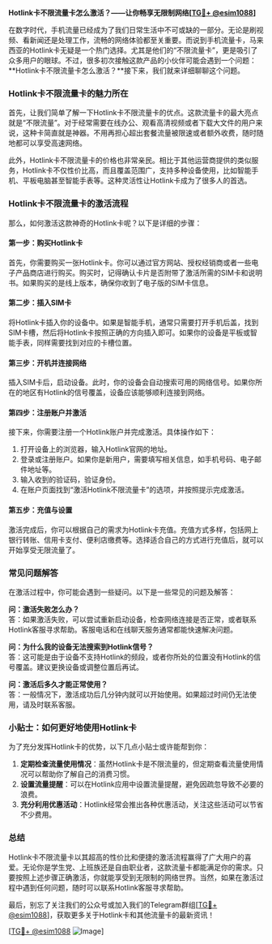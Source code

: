 **Hotlink卡不限流量卡怎么激活？——让你畅享无限制网络[[TG💪+ @esim1088](https://t.me/s/esim1088)]**

在数字时代，手机流量已经成为了我们日常生活中不可或缺的一部分。无论是刷视频、看新闻还是处理工作，流畅的网络体验都至关重要。而说到手机流量卡，马来西亚的Hotlink卡无疑是一个热门选择。尤其是他们的“不限流量卡”，更是吸引了众多用户的眼球。不过，很多初次接触这款产品的小伙伴可能会遇到一个问题：**Hotlink卡不限流量卡怎么激活？**接下来，我们就来详细聊聊这个问题。

### Hotlink卡不限流量卡的魅力所在

首先，让我们简单了解一下Hotlink卡不限流量卡的优点。这款流量卡的最大亮点就是“不限流量”。对于经常需要在线办公、观看高清视频或者下载大文件的用户来说，这种卡简直就是神器。不用再担心超出套餐流量被限速或者额外收费，随时随地都可以享受高速网络。

此外，Hotlink卡不限流量卡的价格也非常亲民。相比于其他运营商提供的类似服务，Hotlink卡不仅性价比高，而且覆盖范围广，支持多种设备使用，比如智能手机、平板电脑甚至智能手表等。这种灵活性让Hotlink卡成为了很多人的首选。

### Hotlink卡不限流量卡的激活流程

那么，如何激活这款神奇的Hotlink卡呢？以下是详细的步骤：

#### 第一步：购买Hotlink卡

首先，你需要购买一张Hotlink卡。你可以通过官方网站、授权经销商或者一些电子产品商店进行购买。购买时，记得确认卡片是否附带了激活所需的SIM卡和说明书。如果购买的是线上版本，确保你收到了电子版的SIM卡信息。

#### 第二步：插入SIM卡

将Hotlink卡插入你的设备中。如果是智能手机，通常只需要打开手机后盖，找到SIM卡槽，然后将Hotlink卡按照正确的方向插入即可。如果你的设备是平板或智能手表，同样需要找到对应的卡槽位置。

#### 第三步：开机并连接网络

插入SIM卡后，启动设备。此时，你的设备会自动搜索可用的网络信号。如果你所在的地区有Hotlink的信号覆盖，设备应该能够顺利连接到网络。

#### 第四步：注册账户并激活

接下来，你需要注册一个Hotlink账户并完成激活。具体操作如下：

1. 打开设备上的浏览器，输入Hotlink官网的地址。
2. 登录或注册账户。如果你是新用户，需要填写相关信息，如手机号码、电子邮件地址等。
3. 输入收到的验证码，验证身份。
4. 在账户页面找到“激活Hotlink不限流量卡”的选项，并按照提示完成激活。

#### 第五步：充值与设置

激活完成后，你可以根据自己的需求为Hotlink卡充值。充值方式多样，包括网上银行转账、信用卡支付、便利店缴费等。选择适合自己的方式进行充值后，就可以开始享受无限流量了。

### 常见问题解答

在激活过程中，你可能会遇到一些疑问。以下是一些常见的问题及解答：

**问：激活失败怎么办？**  
答：如果激活失败，可以尝试重新启动设备，检查网络连接是否正常，或者联系Hotlink客服寻求帮助。客服电话和在线聊天服务通常都能快速解决问题。

**问：为什么我的设备无法搜索到Hotlink信号？**  
答：这可能是由于设备不支持Hotlink的频段，或者你所处的位置没有Hotlink的信号覆盖。建议更换设备或调整位置后再试。

**问：激活后多久才能正常使用？**  
答：一般情况下，激活成功后几分钟内就可以开始使用。如果超过时间仍无法使用，请及时联系客服。

### 小贴士：如何更好地使用Hotlink卡

为了充分发挥Hotlink卡的优势，以下几点小贴士或许能帮到你：

1. **定期检查流量使用情况**：虽然Hotlink卡是不限流量的，但定期查看流量使用情况可以帮助你了解自己的消费习惯。
2. **设置流量提醒**：可以在Hotlink应用中设置流量提醒，避免因疏忽导致不必要的浪费。
3. **充分利用优惠活动**：Hotlink经常会推出各种优惠活动，关注这些活动可以节省不少费用。

### 总结

Hotlink卡不限流量卡以其超高的性价比和便捷的激活流程赢得了广大用户的喜爱。无论你是学生党、上班族还是自由职业者，这款流量卡都能满足你的需求。只要按照上述步骤正确激活，你就能享受到无限制的网络世界。当然，如果在激活过程中遇到任何问题，随时可以联系Hotlink客服寻求帮助。

最后，别忘了关注我们的公众号或加入我们的Telegram群组[[TG💪+ @esim1088](https://t.me/s/esim1088)]，获取更多关于Hotlink卡和其他流量卡的最新资讯！  

[[TG💪+ @esim1088](https://t.me/s/esim1088) ![Image](https://i.postimg.cc/4NQfJmqS/Snipaste-2025-05-13-00-14-12.png)]